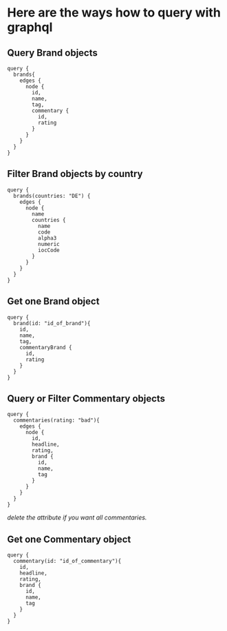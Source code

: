 # Here are the ways how to query with graphql


## Query Brand objects

```
query {
  brands{
    edges {
      node {
        id,
        name,
        tag,
        commentary {
          id,
          rating
        }
      }
    }
  }
}
```

## Filter Brand objects by country
```
query {
  brands(countries: "DE") {
    edges {
      node {
        name
        countries {
          name
          code
          alpha3
          numeric
          iocCode
        }
      }
    }
  }
}
```

## Get one Brand object

```
query {
  brand(id: "id_of_brand"){
    id,
    name,
    tag,
    commentaryBrand {
      id,
      rating
    }
  }
}
```


## Query or Filter Commentary objects

```
query {
  commentaries(rating: "bad"){
    edges {
      node {
        id,
        headline,
        rating,
        brand {
          id,
          name,
          tag
        }
      }
    }
  }
}
```
*delete the attribute if you want all commentaries.*


## Get one Commentary object

```
query {
  commentary(id: "id_of_commentary"){
    id,
    headline,
    rating,
    brand {
      id,
      name,
      tag
    }
  }
}
```
